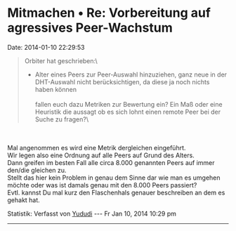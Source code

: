 Mitmachen • Re: Vorbereitung auf agressives Peer-Wachstum
=========================================================

Date: 2014-01-10 22:29:53

> <div>
>
> Orbiter hat geschrieben:\
> - Alter eines Peers zur Peer-Auswahl hinzuziehen, ganz neue in der
> DHT-Auswahl nicht berücksichtigen, da diese ja noch nichts haben
> können\
> \
> fallen euch dazu Metriken zur Bewertung ein? Ein Maß oder eine
> Heuristik die aussagt ob es sich lohnt einen remote Peer bei der Suche
> zu fragen?\
>
> </div>

\
\
Mal angenommen es wird eine Metrik dergleichen eingeführt.\
Wir legen also eine Ordnung auf alle Peers auf Grund des Alters.\
Dann greifen im besten Fall alle circa 8.000 genannten Peers auf immer
den/die gleichen zu.\
Stellt das hier kein Problem in genau dem Sinne dar wie man es umgehen
möchte oder was ist damals genau mit den 8.000 Peers passiert?\
Evtl. kannst Du mal kurz den Flaschenhals genauer beschreiben an dem es
gehakt hat.

Statistik: Verfasst von
[Yududi](http://forum.yacy-websuche.de/memberlist.php?mode=viewprofile&u=9077)
--- Fr Jan 10, 2014 10:29 pm

------------------------------------------------------------------------
